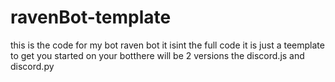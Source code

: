 # ravenBot-template

this is the code for my bot raven bot it isint the full code it is just a teemplate to get you started on your botthere will be 2 versions the discord.js and discord.py
